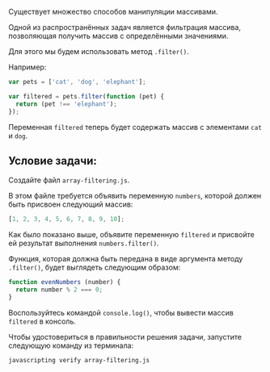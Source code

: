 Существует множество способов манипуляции массивами.

Одной из распространённых задач является фильтрация массива, позволяющая получить массив с определёнными значениями.

Для этого мы будем использовать метод `.filter()`.

Например:

```js
var pets = ['cat', 'dog', 'elephant'];

var filtered = pets.filter(function (pet) {
  return (pet !== 'elephant');
});
```

Переменная `filtered` теперь будет содержать массив с элементами `cat` и `dog`.

## Условие задачи:

Создайте файл `array-filtering.js`.

В этом файле требуется объявить переменную `numbers`, которой должен быть присвоен следующий массив:

```js
[1, 2, 3, 4, 5, 6, 7, 8, 9, 10];
```

Как было показано выше, объявите переменную `filtered` и присвойте ей результат выполнения `numbers.filter()`.

Функция, которая должна быть передана в виде аргумента методу `.filter()`, будет выглядеть следующим образом:

```js
function evenNumbers (number) {
  return number % 2 === 0;
}
```

Воспользуйтесь командой `console.log()`, чтобы вывести массив `filtered` в консоль.

Чтобы удостовериться в правильности решения задачи, запустите следующую команду из терминала:

```bash
javascripting verify array-filtering.js
```
